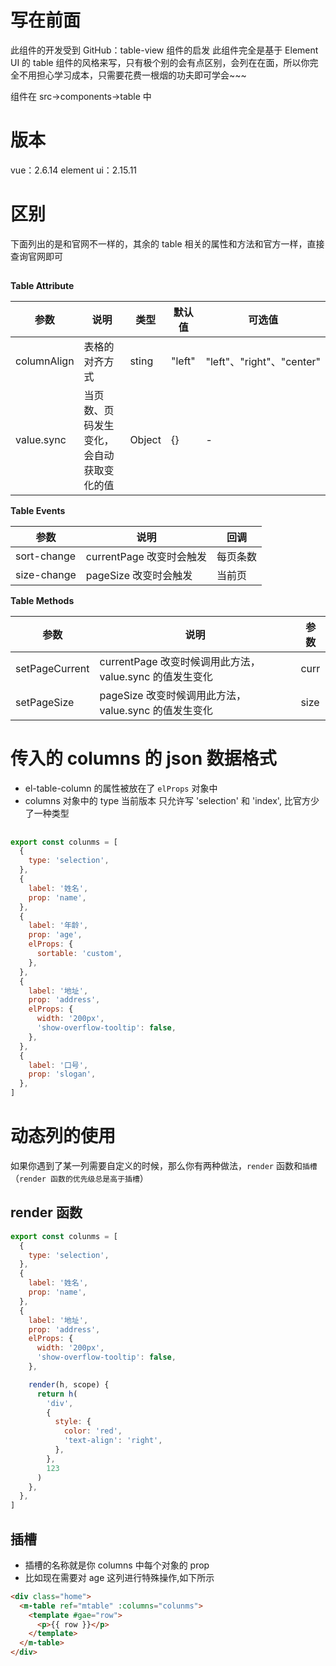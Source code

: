 # 写在前面

此组件的开发受到 GitHub：table-view 组件的启发
此组件完全是基于 Element UI 的 table 组件的风格来写，只有极个别的会有点区别，会列在在面，所以你完全不用担心学习成本，只需要花费一根烟的功夫即可学会~~~

组件在 src->components->table 中

# 版本

vue：2.6.14
element ui：2.15.11

# 区别

下面列出的是和官网不一样的，其余的 table 相关的属性和方法和官方一样，直接查询官网即可

## <m-table>

**Table Attribute**

| 参数        | 说明                                     | 类型   | 默认值 | 可选值                    |
| ----------- | ---------------------------------------- | ------ | ------ | ------------------------- |
| columnAlign | 表格的对齐方式                           | sting  | "left" | "left"、"right"、"center" |
| value.sync  | 当页数、页码发生变化，会自动获取变化的值 | Object | {}     | -                         |

**Table Events**

| 参数        | 说明                     | 回调     |
| ----------- | ------------------------ | -------- |
| sort-change | currentPage 改变时会触发 | 每页条数 |
| size-change | pageSize 改变时会触发    | 当前页   |

**Table Methods**

| 参数           | 说明                                                    | 参数 |
| -------------- | ------------------------------------------------------- | ---- |
| setPageCurrent | currentPage 改变时候调用此方法，value.sync 的值发生变化 | curr |
| setPageSize    | pageSize 改变时候调用此方法，value.sync 的值发生变化    | size |

# 传入的 columns 的 json 数据格式

- el-table-column 的属性被放在了 `elProps` 对象中
- columns 对象中的 type 当前版本 只允许写 'selection' 和 'index', 比官方少了一种类型

##

```javascript
export const colunms = [
  {
    type: 'selection',
  },
  {
    label: '姓名',
    prop: 'name',
  },
  {
    label: '年龄',
    prop: 'age',
    elProps: {
      sortable: 'custom',
    },
  },
  {
    label: '地址',
    prop: 'address',
    elProps: {
      width: '200px',
      'show-overflow-tooltip': false,
    },
  },
  {
    label: '口号',
    prop: 'slogan',
  },
]
```

# 动态列的使用

如果你遇到了某一列需要自定义的时候，那么你有两种做法，`render` 函数和`插槽`（`render 函数的优先级总是高于插槽`）

## render 函数

```javascript
export const colunms = [
  {
    type: 'selection',
  },
  {
    label: '姓名',
    prop: 'name',
  },
  {
    label: '地址',
    prop: 'address',
    elProps: {
      width: '200px',
      'show-overflow-tooltip': false,
    },

    render(h, scope) {
      return h(
        'div',
        {
          style: {
            color: 'red',
            'text-align': 'right',
          },
        },
        123
      )
    },
  },
]
```

## 插槽

- 插槽的名称就是你 columns 中每个对象的 prop
- 比如现在需要对 age 这列进行特殊操作,如下所示

```html
<div class="home">
  <m-table ref="mtable" :columns="colunms">
    <template #gae="row">
      <p>{{ row }}</p>
    </template>
  </m-table>
</div>
```
